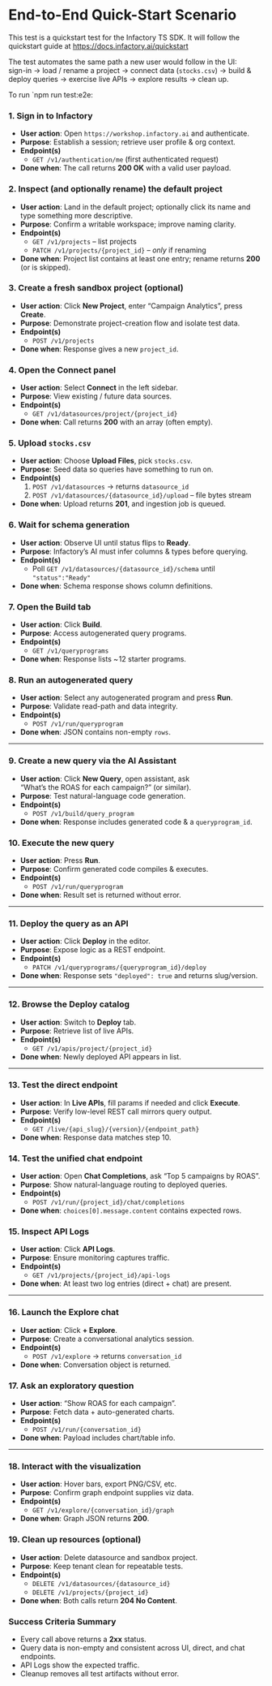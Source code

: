 # End-to-End Quick-Start Scenario

This test is a quickstart test for the Infactory TS SDK.
It will follow the quickstart guide at <https://docs.infactory.ai/quickstart>

The test automates the same path a new user would follow in the UI:  
sign-in → load / rename a project → connect data (`stocks.csv`) → build & deploy
queries → exercise live APIs → explore results → clean up.

To run `npm run test:e2e:

### 1. Sign in to Infactory

- **User action**: Open `https://workshop.infactory.ai` and authenticate.
- **Purpose**: Establish a session; retrieve user profile & org context.
- **Endpoint(s)**
  - `GET /v1/authentication/me` (first authenticated request)
- **Done when**: The call returns **200 OK** with a valid user payload.

### 2. Inspect (and optionally rename) the default project

- **User action**: Land in the default project; optionally click its name and
  type something more descriptive.
- **Purpose**: Confirm a writable workspace; improve naming clarity.
- **Endpoint(s)**
  - `GET /v1/projects` – list projects
  - `PATCH /v1/projects/{project_id}` – _only_ if renaming
- **Done when**: Project list contains at least one entry; rename
  returns **200** (or is skipped).

### 3. Create a fresh sandbox project (optional)

- **User action**: Click **New Project**, enter “Campaign Analytics”, press
  **Create**.
- **Purpose**: Demonstrate project-creation flow and isolate test data.
- **Endpoint(s)**
  - `POST /v1/projects`
- **Done when**: Response gives a new `project_id`.

### 4. Open the **Connect** panel

- **User action**: Select **Connect** in the left sidebar.
- **Purpose**: View existing / future data sources.
- **Endpoint(s)**
  - `GET /v1/datasources/project/{project_id}`
- **Done when**: Call returns **200** with an array (often empty).

### 5. Upload `stocks.csv`

- **User action**: Choose **Upload Files**, pick `stocks.csv`.
- **Purpose**: Seed data so queries have something to run on.
- **Endpoint(s)**
  1. `POST /v1/datasources` → returns `datasource_id`
  2. `POST /v1/datasources/{datasource_id}/upload` – file bytes stream
- **Done when**: Upload returns **201**, and ingestion job is queued.

### 6. Wait for schema generation

- **User action**: Observe UI until status flips to **Ready**.
- **Purpose**: Infactory’s AI must infer columns & types before querying.
- **Endpoint(s)**
  - Poll `GET /v1/datasources/{datasource_id}/schema` until `"status":"Ready"`
- **Done when**: Schema response shows column definitions.

### 7. Open the **Build** tab

- **User action**: Click **Build**.
- **Purpose**: Access autogenerated query programs.
- **Endpoint(s)**
  - `GET /v1/queryprograms`
- **Done when**: Response lists ~ 12 starter programs.

### 8. Run an autogenerated query

- **User action**: Select any autogenerated program and press **Run**.
- **Purpose**: Validate read-path and data integrity.
- **Endpoint(s)**
  - `POST /v1/run/queryprogram`
- **Done when**: JSON contains non-empty `rows`.

---

### 9. Create a new query via the AI Assistant

- **User action**: Click **New Query**, open assistant, ask  
  “What’s the ROAS for each campaign?” (or similar).
- **Purpose**: Test natural-language code generation.
- **Endpoint(s)**
  - `POST /v1/build/query_program`
- **Done when**: Response includes generated code & a `queryprogram_id`.

### 10. Execute the new query

- **User action**: Press **Run**.
- **Purpose**: Confirm generated code compiles & executes.
- **Endpoint(s)**
  - `POST /v1/run/queryprogram`
- **Done when**: Result set is returned without error.

---

### 11. Deploy the query as an API

- **User action**: Click **Deploy** in the editor.
- **Purpose**: Expose logic as a REST endpoint.
- **Endpoint(s)**
  - `PATCH /v1/queryprograms/{queryprogram_id}/deploy`
- **Done when**: Response sets `"deployed": true` and returns slug/version.

---

### 12. Browse the **Deploy** catalog

- **User action**: Switch to **Deploy** tab.
- **Purpose**: Retrieve list of live APIs.
- **Endpoint(s)**
  - `GET /v1/apis/project/{project_id}`
- **Done when**: Newly deployed API appears in list.

---

### 13. Test the direct endpoint

- **User action**: In **Live APIs**, fill params if needed and click **Execute**.
- **Purpose**: Verify low-level REST call mirrors query output.
- **Endpoint(s)**
  - `GET /live/{api_slug}/{version}/{endpoint_path}`
- **Done when**: Response data matches step 10.

### 14. Test the unified chat endpoint

- **User action**: Open **Chat Completions**, ask “Top 5 campaigns by ROAS”.
- **Purpose**: Show natural-language routing to deployed queries.
- **Endpoint(s)**
  - `POST /v1/run/{project_id}/chat/completions`
- **Done when**: `choices[0].message.content` contains expected rows.

### 15. Inspect API Logs

- **User action**: Click **API Logs**.
- **Purpose**: Ensure monitoring captures traffic.
- **Endpoint(s)**
  - `GET /v1/projects/{project_id}/api-logs`
- **Done when**: At least two log entries (direct + chat) are present.

---

### 16. Launch the **Explore** chat

- **User action**: Click **+ Explore**.
- **Purpose**: Create a conversational analytics session.
- **Endpoint(s)**
  - `POST /v1/explore` → returns `conversation_id`
- **Done when**: Conversation object is returned.

### 17. Ask an exploratory question

- **User action**: “Show ROAS for each campaign”.
- **Purpose**: Fetch data + auto-generated charts.
- **Endpoint(s)**
  - `POST /v1/run/{conversation_id}`
- **Done when**: Payload includes chart/table info.

---

### 18. Interact with the visualization

- **User action**: Hover bars, export PNG/CSV, etc.
- **Purpose**: Confirm graph endpoint supplies viz data.
- **Endpoint(s)**
  - `GET /v1/explore/{conversation_id}/graph`
- **Done when**: Graph JSON returns **200**.

### 19. Clean up resources (optional)

- **User action**: Delete datasource and sandbox project.
- **Purpose**: Keep tenant clean for repeatable tests.
- **Endpoint(s)**
  - `DELETE /v1/datasources/{datasource_id}`
  - `DELETE /v1/projects/{project_id}`
- **Done when**: Both calls return **204 No Content**.

### Success Criteria Summary

- Every call above returns a **2xx** status.
- Query data is non-empty and consistent across UI, direct, and chat endpoints.
- API Logs show the expected traffic.
- Cleanup removes all test artifacts without error.
